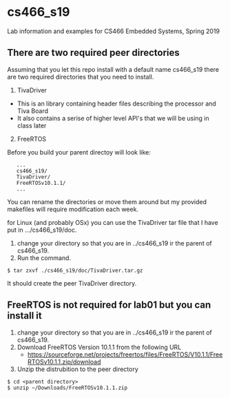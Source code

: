 # cs466_s19
Lab information and examples for CS466 Embedded Systems, Spring 2019

## There are two required peer directories
Assuming that you let this repo install with a default name cs466_s19 there are two required directories that you need to install.
1. TivaDriver 
  * This is an library containing header files describing the processor and Tiva Board
  * It also contains a serise of higher level API's that we will be using in class later
2. FreeRTOS

Before you build your parent directoy will look like:
```
   ...
   cs466_s19/
   TivaDriver/
   FreeRTOSv10.1.1/
   ...
```
You can rename the directories or move them around but my provided makefiles will require modification each week.

for Linux (and probably OSx) you can use the TivaDriver tar file that I have put in .../cs466_s19/doc.

1. change your directory so that you are in ../cs466_s19 ir the parent of cs466_s19.
2. Run the command.
```
$ tar zxvf ./cs466_s19/doc/TivaDriver.tar.gz
```
It should create the peer TivaDriver directory.

## FreeRTOS is not required for lab01 but you can install it

1. change your directory so that you are in ../cs466_s19 ir the parent of cs466_s19.
2. Download FreeRTOS Version 10.1.1 from the following URL
   * https://sourceforge.net/projects/freertos/files/FreeRTOS/V10.1.1/FreeRTOSv10.1.1.zip/download
3. Unzip the distrubition to the peer directory
```
$ cd <parent directory>
$ unzip ~/Downloads/FreeRTOSv10.1.1.zip
```

